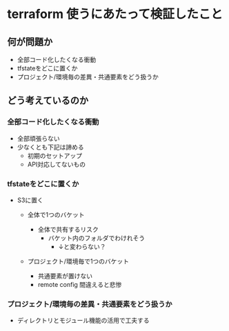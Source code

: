 # terraform 使うにあたって検証したこと

## 何が問題か

* 全部コード化したくなる衝動
* tfstateをどこに置くか
* プロジェクト/環境毎の差異・共通要素をどう扱うか

## どう考えているのか

### 全部コード化したくなる衝動

* 全部頑張らない
* 少なくとも下記は諦める
	* 初期のセットアップ
	* API対応してないもの

### tfstateをどこに置くか

* S3に置く
	* 全体で1つのバケット
		* 全体で共有するリスク
			* バケット内のフォルダでわけれそう
				* ↓と変わらない？

	* プロジェクト/環境毎で1つのバケット
		* 共通要素が置けない
		* remote config 間違えると悲惨

### プロジェクト/環境毎の差異・共通要素をどう扱うか

* ディレクトリとモジュール機能の活用で工夫する
